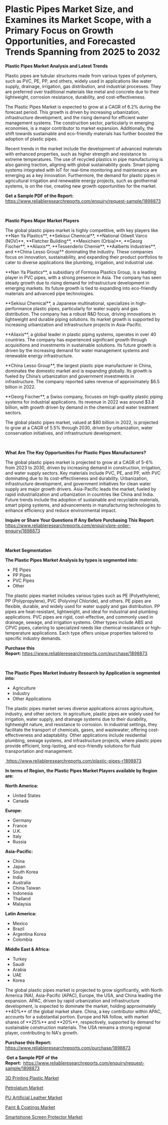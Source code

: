 <p><h1>Plastic Pipes Market Size, and Examines its Market Scope, with a Primary Focus on Growth Opportunities, and Forecasted Trends Spanning from 2025 to 2032</h1></p><p><strong>Plastic Pipes Market Analysis and Latest Trends</strong></p>
<p><p>Plastic pipes are tubular structures made from various types of polymers, such as PVC, PE, PP, and others, widely used in applications like water supply, drainage, irrigation, gas distribution, and industrial processes. They are preferred over traditional materials like metal and concrete due to their lightweight, corrosion resistance, durability, and cost-effectiveness.</p><p>The Plastic Pipes Market is expected to grow at a CAGR of 6.2% during the forecast period. This growth is driven by increasing urbanization, infrastructure development, and the rising demand for efficient water management systems. The construction sector, particularly in emerging economies, is a major contributor to market expansion. Additionally, the shift towards sustainable and eco-friendly materials has further boosted the adoption of plastic pipes.</p><p>Recent trends in the market include the development of advanced materials with enhanced properties, such as higher strength and resistance to extreme temperatures. The use of recycled plastics in pipe manufacturing is also gaining traction, aligning with global sustainability goals. Smart piping systems integrated with IoT for real-time monitoring and maintenance are emerging as a key innovation. Furthermore, the demand for plastic pipes in agricultural irrigation and renewable energy projects, such as geothermal systems, is on the rise, creating new growth opportunities for the market.</p></p>
<p><strong>Get a Sample PDF of the Report:&nbsp;</strong> <a href="https://www.reliableresearchreports.com/enquiry/request-sample/1898873?utm_campaign=118&utm_medium=2&utm_source=Github&utm_content=ia&utm_term=24012025&utm_id=plastic-pipes">https://www.reliableresearchreports.com/enquiry/request-sample/1898873</a></p>
<p>&nbsp;</p>
<p><strong>Plastic Pipes Major Market Players</strong></p>
<p><p>The global plastic pipes market is highly competitive, with key players like **Nan Ya Plastics**, **Sekisui Chemical**, **National Oilwell Varco (NOV)**, **Fletcher Building**, **Mexichem (Orbia)**, **Georg Fischer**, **Aliaxis**, **Tessenderlo Chemie**, **Aalberts Industries**, and **China Lesso Group** dominating the industry. These companies focus on innovation, sustainability, and expanding their product portfolios to cater to diverse applications like plumbing, irrigation, and industrial use.</p><p>**Nan Ya Plastics**, a subsidiary of Formosa Plastics Group, is a leading player in PVC pipes, with a strong presence in Asia. The company has seen steady growth due to rising demand for infrastructure development in emerging markets. Its future growth is tied to expanding into eco-friendly materials and advanced pipe technologies.</p><p>**Sekisui Chemical**, a Japanese multinational, specializes in high-performance plastic pipes, particularly for water supply and gas distribution. The company has a robust R&D focus, driving innovations in lightweight and durable piping solutions. Its market growth is supported by increasing urbanization and infrastructure projects in Asia-Pacific.</p><p>**Aliaxis**, a global leader in plastic piping systems, operates in over 40 countries. The company has experienced significant growth through acquisitions and investments in sustainable solutions. Its future growth is driven by the increasing demand for water management systems and renewable energy infrastructure.</p><p>**China Lesso Group**, the largest plastic pipe manufacturer in China, dominates the domestic market and is expanding globally. Its growth is fueled by China’s urbanization and government investments in infrastructure. The company reported sales revenue of approximately $6.5 billion in 2022.</p><p>**Georg Fischer**, a Swiss company, focuses on high-quality plastic piping systems for industrial applications. Its revenue in 2022 was around $3.8 billion, with growth driven by demand in the chemical and water treatment sectors.</p><p>The global plastic pipes market, valued at $80 billion in 2022, is projected to grow at a CAGR of 5.5% through 2030, driven by urbanization, water conservation initiatives, and infrastructure development.</p></p>
<p>&nbsp;</p>
<p><strong>What Are The Key Opportunities For Plastic Pipes Manufacturers?</strong></p>
<p><p>The global plastic pipes market is projected to grow at a CAGR of 5-6% from 2023 to 2030, driven by increasing demand in construction, irrigation, and water supply sectors. Key materials include PVC, PE, and PP, with PVC dominating due to its cost-effectiveness and durability. Urbanization, infrastructure development, and government initiatives for clean water supply are major growth drivers. Asia-Pacific leads the market, fueled by rapid industrialization and urbanization in countries like China and India. Future trends include the adoption of sustainable and recyclable materials, smart piping systems, and advancements in manufacturing technologies to enhance efficiency and reduce environmental impact.</p></p>
<p><strong>Inquire or Share Your Questions If Any Before Purchasing This Report:</strong> <a href="https://www.reliableresearchreports.com/enquiry/pre-order-enquiry/1898873?utm_campaign=118&utm_medium=2&utm_source=Github&utm_content=ia&utm_term=24012025&utm_id=plastic-pipes">https://www.reliableresearchreports.com/enquiry/pre-order-enquiry/1898873</a></p>
<p>&nbsp;</p>
<p><strong>Market Segmentation</strong></p>
<p><strong>The Plastic Pipes Market Analysis by types is segmented into:</strong></p>
<p><ul><li>PE Pipes</li><li>PP Pipes</li><li>PVC Pipes</li><li>Other</li></ul></p>
<p><p>The plastic pipes market includes various types such as PE (Polyethylene), PP (Polypropylene), PVC (Polyvinyl Chloride), and others. PE pipes are flexible, durable, and widely used for water supply and gas distribution. PP pipes are heat-resistant, lightweight, and ideal for industrial and plumbing applications. PVC pipes are rigid, cost-effective, and commonly used in drainage, sewage, and irrigation systems. Other types include ABS and CPVC pipes, catering to specialized needs like chemical resistance or high-temperature applications. Each type offers unique properties tailored to specific industry demands.</p></p>
<p><strong>Purchase this Report:&nbsp;</strong><a href="https://www.reliableresearchreports.com/purchase/1898873?utm_campaign=118&utm_medium=2&utm_source=Github&utm_content=ia&utm_term=24012025&utm_id=plastic-pipes">https://www.reliableresearchreports.com/purchase/1898873</a></p>
<p>&nbsp;</p>
<p><strong>The Plastic Pipes Market Industry Research by Application is segmented into:</strong></p>
<p><ul><li>Agriculture</li><li>Industry</li><li>Other Applications</li></ul></p>
<p><p>The plastic pipes market serves diverse applications across agriculture, industry, and other sectors. In agriculture, plastic pipes are widely used for irrigation, water supply, and drainage systems due to their durability, lightweight nature, and resistance to corrosion. In industrial settings, they facilitate the transport of chemicals, gases, and wastewater, offering cost-effectiveness and adaptability. Other applications include residential plumbing, sewage systems, and infrastructure projects, where plastic pipes provide efficient, long-lasting, and eco-friendly solutions for fluid transportation and management.</p></p>
<p><a href="https://www.reliableresearchreports.com/plastic-pipes-r1898873?utm_campaign=118&utm_medium=2&utm_source=Github&utm_content=ia&utm_term=24012025&utm_id=plastic-pipes">&nbsp;https://www.reliableresearchreports.com/plastic-pipes-r1898873</a></p>
<p><strong>In terms of Region, the Plastic Pipes Market Players available by Region are:</strong></p>
<p>
    <p> <strong> North America: </strong>
        <ul>
            <li>United States</li>
            <li>Canada</li>
        </ul>
        </p> 
    <p> <strong> Europe: </strong>
        <ul>
            <li>Germany</li>
            <li>France</li>
            <li>U.K.</li>
            <li>Italy</li>
            <li>Russia</li>
        </ul>
        </p> 
    <p> <strong> Asia-Pacific: </strong>
        <ul>
            <li>China</li>
            <li>Japan</li>
            <li>South Korea</li>
            <li>India</li>
            <li>Australia</li>
            <li>China Taiwan</li>
            <li>Indonesia</li>
            <li>Thailand</li>
            <li>Malaysia</li>
        </ul>
        </p> 
    <p> <strong> Latin America: </strong>
        <ul>
            <li>Mexico</li>
            <li>Brazil</li>
            <li>Argentina Korea</li>
            <li>Colombia</li>
        </ul>
        </p> 
    <p> <strong> Middle East & Africa: </strong>
        <ul>
            <li>Turkey</li>
            <li>Saudi</li>
            <li>Arabia</li>
            <li>UAE</li>
            <li>Korea</li>
        </ul>
    </p>
    </p>
<p><p>The global plastic pipes market is projected to grow significantly, with North America (NA), Asia-Pacific (APAC), Europe, the USA, and China leading the expansion. APAC, driven by rapid urbanization and infrastructure development, is expected to dominate the market, holding approximately **40%** of the global market share. China, a key contributor within APAC, accounts for a substantial portion. Europe and NA follow, with market shares of **25%** and **20%**, respectively, supported by demand for sustainable construction materials. The USA remains a strong regional player, contributing to NA's growth.</p></p>
<p><strong>Purchase this Report: </strong><a href="https://www.reliableresearchreports.com/purchase/1898873?utm_campaign=118&utm_medium=2&utm_source=Github&utm_content=ia&utm_term=24012025&utm_id=plastic-pipes">https://www.reliableresearchreports.com/purchase/1898873</a></p>
<p>&nbsp;<strong>Get a Sample PDF of the Report:&nbsp;&nbsp;</strong><a href="https://www.reliableresearchreports.com/enquiry/request-sample/1898873?utm_campaign=118&utm_medium=2&utm_source=Github&utm_content=ia&utm_term=24012025&utm_id=plastic-pipes">https://www.reliableresearchreports.com/enquiry/request-sample/1898873</a></p>
<p><strong></strong></p>
<p><p><a href="https://github.com/AlisaRowe24/Market-Research-Report-List-1/blob/main/3d-printing-plastic-market.md?utm_campaign=118&utm_medium=2&utm_source=Github&utm_content=ia&utm_term=24012025&utm_id=plastic-pipes">3D Printing Plastic Market</a></p><p><a href="https://github.com/jaquelynhasenaue8/Market-Research-Report-List-1/blob/main/petrolatum-market.md?utm_campaign=118&utm_medium=2&utm_source=Github&utm_content=ia&utm_term=24012025&utm_id=plastic-pipes">Petrolatum Market</a></p><p><a href="https://github.com/HobertDavis43/Market-Research-Report-List-1/blob/main/pu-artificial-leather-market.md?utm_campaign=118&utm_medium=2&utm_source=Github&utm_content=ia&utm_term=24012025&utm_id=plastic-pipes">PU Artificial Leather Market</a></p><p><a href="https://github.com/arvelm4nthig/Market-Research-Report-List-1/blob/main/paint-coatings-market.md?utm_campaign=118&utm_medium=2&utm_source=Github&utm_content=ia&utm_term=24012025&utm_id=plastic-pipes">Paint & Coatings Market</a></p><p><a href="https://github.com/AshikRahman991/Market-Research-Report-List-1/blob/main/smartphone-screen-protector-market.md?utm_campaign=118&utm_medium=2&utm_source=Github&utm_content=ia&utm_term=24012025&utm_id=plastic-pipes">Smartphone Screen Protector Market</a></p></p>